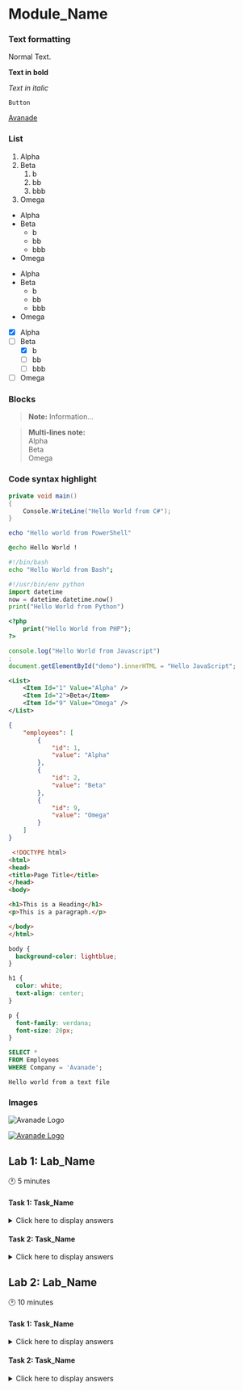 # Module_Name

### Text formatting

Normal Text.

**Text in bold**

*Text in italic*

`Button`

[Avanade](https://www.avanade.com/en)

### List

1. Alpha
1. Beta
    1. b
    1. bb
    1. bbb
1. Omega

- Alpha
- Beta
    - b
    - bb
    - bbb
- Omega

* Alpha
* Beta
    * b
    * bb
    * bbb
* Omega

- [x] Alpha
- [ ] Beta
    - [x] b
    - [ ] bb
    - [ ] bbb
- [ ] Omega

### Blocks

> **Note:** Information... 

> **Multi-lines note:**
> <br />
> Alpha
> <br />
> Beta
> <br />
> Omega

### Code syntax highlight

```csharp
private void main()
{
    Console.WriteLine("Hello World from C#");
}
```

```powershell
echo "Hello world from PowerShell"
```

```bat
@echo Hello World !
```

```bash
#!/bin/bash
echo "Hello World from Bash";
``` 

```python
#!/usr/bin/env python
import datetime
now = datetime.datetime.now()
print("Hello World from Python")
```

```php
<?php
    print("Hello World from PHP");
?>
```

```javascript
console.log("Hello World from Javascript")
;
document.getElementById("demo").innerHTML = "Hello JavaScript"; 
```

```xml
<List>
    <Item Id="1" Value="Alpha" />
    <Item Id="2">Beta</Item>
    <Item Id="9" Value="Omega" />
</List>
```

```json
{
    "employees": [  
        {
            "id": 1,
            "value": "Alpha"
        },
        {
            "id": 2, 
            "value": "Beta"
        },
        {
            "id": 9, 
            "value": "Omega"
        }
    ]
}  
```

```html
 <!DOCTYPE html>
<html>
<head>
<title>Page Title</title>
</head>
<body>

<h1>This is a Heading</h1>
<p>This is a paragraph.</p>

</body>
</html> 
```

```css
body {
  background-color: lightblue;
}

h1 {
  color: white;
  text-align: center;
}

p {
  font-family: verdana;
  font-size: 20px;
}
```

```sql
SELECT * 
FROM Employees
WHERE Company = 'Avanade';
```

```text
Hello world from a text file
```

### Images

![Avanade Logo](https://www.avanade.com/~/media/logo/avanade-logo.svg)

[![Avanade Logo](https://www.avanade.com/~/media/logo/avanade-logo.svg)](https://www.avanade.com/en)

## Lab 1: Lab_Name

:clock1: 5 minutes

#### Task 1: Task_Name

<details>
<summary>Click here to display answers</summary>

1. Step 1  

1. Step 2

</details>

#### Task 2: Task_Name

<details>
<summary>Click here to display answers</summary>

1. Step 1

1. Step 2

</details>

## Lab 2: Lab_Name

:clock2: 10 minutes

#### Task 1: Task_Name

<details>
<summary>Click here to display answers</summary>

1. Step 1

1. Step 2

</details>

#### Task 2: Task_Name

<details>
<summary>Click here to display answers</summary>

1. Step 1

1. Step 2

</details>